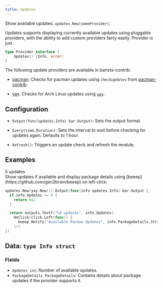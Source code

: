 ```yaml
---
title: Updates
---
```


Show available updates: `updates.New(someProvider)`.

Updates supports displaying currently available updates using pluggable
providers, with the ability to add custom providers fairly easily. Provider is
just

```go
type Provider interface {
	Updates() (Info, error)
}
```

The following update providers are available in barista-contrib:

* [pacman](https://godoc.org/github.com/martinohmann/barista-contrib/modules/updates/pacman):
  Checks for pacman updates using `checkupdates` from
  [pacman-contrib](https://www.archlinux.org/packages/community/x86_64/pacman-contrib/).

* [yay](https://godoc.org/github.com/martinohmann/barista-contrib/modules/updates/yay):
  Checks for Arch Linux updates using [`yay`](https://github.com/Jguer/yay).

## Configuration

* `Output(func(updates.Info) bar.Output)`: Sets the output format.

* `Every(time.Duration)`: Sets the interval to wait before checking for updates again. Defaults to 1 hour.

* `Refresh()`: Triggers an update check and refresh the module.

## Examples

<div class="module-example-out">5 updates</div>
Show updates if available and display package details using
[beeep](https://github.com/gen2brain/beeep) on left-click:

```go
updates.New(yay.New()).Output(func(info updates.Info) bar.Output {
  if info.Updates == 0 {
    return nil
  }

  return outputs.Textf("%d updates", info.Updates).
    OnClick(click.Left(func() {
      beeep.Notify("Available Pacman Updates", info.PackageDetails.String(), "")
    }))
})
```

## Data: `type Info struct`

### Fields

* `Updates int`: Number of available updates.
* `PackageDetails PackageDetails`: Contains details about package updates if the provider supports it.
